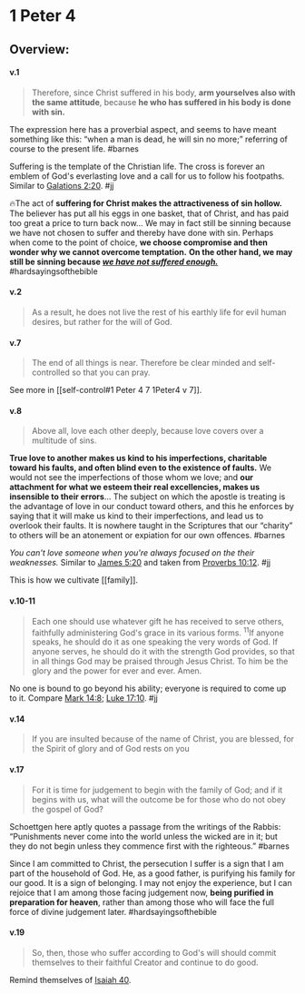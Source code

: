 # 1 Peter 4

## Overview:



#### v.1
>Therefore, since Christ suffered in his body, **arm yourselves also with the same attitude**, because **he who has suffered in his body is done with sin.**

The expression here has a proverbial aspect, and seems to have meant something like this: “when a man is dead, he will sin no more;” referring of course to the present life.
#barnes 

Suffering is the template of the Christian life.  The cross is forever an emblem of God's everlasting love and a call for us to follow his footpaths.
Similar to [Galations 2:20](Galations2#v.20).
#jj 

🔥The act of **suffering for Christ makes the attractiveness of sin hollow.** The believer has put all his eggs in one basket, that of Christ, and has paid too great a price to turn back now... We may in fact still be sinning because we have not chosen to suffer and thereby have done with sin. Perhaps when come to the point of choice, **we choose compromise and then wonder why we cannot overcome temptation.** **On the other hand, we may still be sinning because [*we have not suffered enough.*](James1#v.2-3)**
#hardsayingsofthebible 

#### v.2
>As a result, he does not live the rest of his earthly life for evil human desires, but rather for the will of God.

#### v.7
>The end of all things is near. Therefore be clear minded and self-controlled so that you can pray.

See more in [[self-control#1 Peter 4 7 1Peter4 v 7]].


#### v.8
>Above all, love each other deeply, because love covers over a multitude of sins.

**True love to another makes us kind to his imperfections, charitable toward his faults, and often blind even to the existence of faults.** We would not see the imperfections of those whom we love; and **our attachment for what we esteem their real excellencies, makes us insensible to their errors**... The subject on which the apostle is treating is the advantage of love in our conduct toward others, and this he enforces by saying that it will make us kind to their imperfections, and lead us to overlook their faults. It is nowhere taught in the Scriptures that our “charity” to others will be an atonement or expiation for our own offences.
#barnes 

*You can't love someone when you're always focused on the their weaknesses.*
Similar to [James 5:20](James5#v.20) and taken from [Proverbs 10:12](Proverbs10.md#v.12).
#jj 

This is how we cultivate [[family]].

#### v.10-11
>Each one should use whatever gift he has received to serve others, faithfully administering God's grace in its various forms. <sup>11</sup>If anyone speaks, he should do it as one speaking the very words of God. If anyone serves, he should do it with the strength God provides, so that in all things God may be praised through Jesus Christ. To him be the glory and the power for ever and ever. Amen.

No one is bound to go beyond his ability; everyone is required to come up to it. Compare [Mark 14:8](Mark14#v.8); [Luke 17:10](Luke17#v.10).
#jj 

#### v.14
>If you are insulted because of the name of Christ, you are blessed, for the Spirit of glory and of God rests on you

#### v.17
>For it is time for judgement to begin with the family of God; and if it begins with us, what will the outcome be for those who do not obey the gospel of God?

Schoettgen here aptly quotes a passage from the writings of the Rabbis: “Punishments never come into the world unless the wicked are in it; but they do not begin unless they commence first with the righteous.”
#barnes 

Since I am committed to Christ, the persecution I suffer is a sign that I am part of the household of God. He, as a good father, is purifying his family for our good. It is a sign of belonging. I may not enjoy the experience, but I can rejoice that I am among those facing judgement now, **being purified in preparation for heaven**, rather than among those who will face the full force of divine judgement later.
#hardsayingsofthebible 

#### v.19
>So, then, those who suffer according to God's will should commit themselves to their faithful Creator and continue to do good.

Remind themselves of [Isaiah 40](Isaiah40).